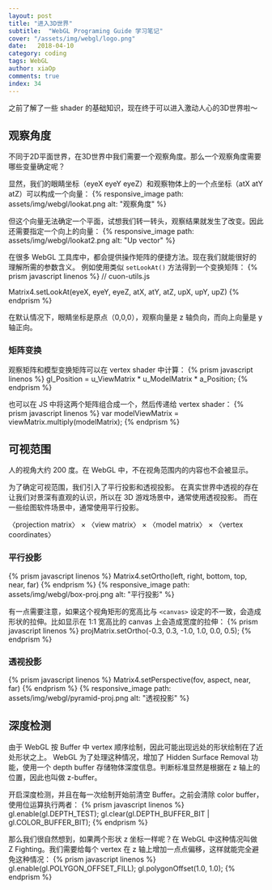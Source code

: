 ```yaml
---
layout: post
title: "进入3D世界"
subtitle:  "WebGL Programing Guide 学习笔记"
cover: "/assets/img/webgl/logo.png"
date:   2018-04-10
category: coding
tags: WebGL
author: xiaOp
comments: true
index: 34
---
```


之前了解了一些 shader 的基础知识，现在终于可以进入激动人心的3D世界啦～

## 观察角度

不同于2D平面世界，在3D世界中我们需要一个观察角度。那么一个观察角度需要哪些变量确定呢？

显然，我们的眼睛坐标（eyeX eyeY eyeZ）和观察物体上的一个点坐标（atX atY atZ）可以构成一个向量：
{% responsive_image path: assets/img/webgl/lookat.png alt: "观察角度" %}

但这个向量无法确定一个平面，试想我们转一转头，观察结果就发生了改变。因此还需要指定一个向上的向量：
{% responsive_image path: assets/img/webgl/lookat2.png alt: "Up vector" %}

在很多 WebGL 工具库中，都会提供操作矩阵的便捷方法。现在我们就能很好的理解所需的参数含义。
例如使用类似 `setLookAt()` 方法得到一个变换矩阵：
{% prism javascript linenos %}
// cuon-utils.js

Matrix4.setLookAt(eyeX, eyeY, eyeZ, atX, atY, atZ, upX, upY, upZ)
{% endprism %}

在默认情况下，眼睛坐标是原点（0,0,0），观察向量是 z 轴负向，而向上向量是 y 轴正向。

### 矩阵变换

观察矩阵和模型变换矩阵可以在 vertex shader 中计算：
{% prism javascript linenos %}
gl_Position = u_ViewMatrix * u_ModelMatrix * a_Position;
{% endprism %}

也可以在 JS 中将这两个矩阵组合成一个，然后传递给 vertex shader：
{% prism javascript linenos %}
var modelViewMatrix = viewMatrix.multiply(modelMatrix);
{% endprism %}

## 可视范围

人的视角大约 200 度。在 WebGL 中，不在视角范围内的内容也不会被显示。

为了确定可视范围，我们引入了平行投影和透视投影。
在真实世界中透视的存在让我们对景深有直观的认识，所以在 3D 游戏场景中，通常使用透视投影。
而在一些绘图软件场景中，通常使用平行投影。

〈projection matrix〉 × 〈view matrix〉 × 〈model matrix〉 × 〈vertex coordinates〉

### 平行投影

{% prism javascript linenos %}
Matrix4.setOrtho(left, right, bottom, top, near, far)
{% endprism %}
{% responsive_image path: assets/img/webgl/box-proj.png alt: "平行投影" %}

有一点需要注意，如果这个视角矩形的宽高比与 `<canvas>` 设定的不一致，会造成形状的拉伸。比如显示在 1:1 宽高比的 canvas 上会造成宽度的拉伸：
{% prism javascript linenos %}
projMatrix.setOrtho(-0.3, 0.3, -1.0, 1.0, 0.0, 0.5);
{% endprism %}

### 透视投影

{% prism javascript linenos %}
Matrix4.setPerspective(fov, aspect, near, far)
{% endprism %}
{% responsive_image path: assets/img/webgl/pyramid-proj.png alt: "透视投影" %}

## 深度检测

由于 WebGL 按 Buffer 中 vertex 顺序绘制，因此可能出现远处的形状绘制在了近处形状之上。
WebGL 为了处理这种情况，增加了 Hidden Surface Removal 功能，使用一个 depth buffer 存储物体深度信息。判断标准显然是根据在 z 轴上的位置，因此也叫做 z-buffer。

开启深度检测，并且在每一次绘制开始前清空 Buffer。之前会清除 color buffer，使用位运算执行两者：
{% prism javascript linenos %}
gl.enable(gl.DEPTH_TEST);
gl.clear(gl.DEPTH_BUFFER_BIT | gl.COLOR_BUFFER_BIT);
{% endprism %}

那么我们很自然想到，如果两个形状 z 坐标一样呢？在 WebGL 中这种情况叫做 Z Fighting。我们需要给每个 vertex 在 z 轴上增加一点点偏移，这样就能完全避免这种情况：
{% prism javascript linenos %}
gl.enable(gl.POLYGON_OFFSET_FILL);
gl.polygonOffset(1.0, 1.0);
{% endprism %}
